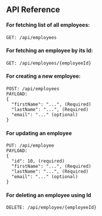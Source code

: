 ## API Reference
#### For fetching list of all employees:
```
GET: /api/employees
```
#### For fetching an employee by its Id:
```
GET: /api/employees/{employeeId}
```
#### For creating a new employee:
```
POST: /api/employees
PAYLOAD:
{
  "firstName": "...", (Required)
  "lastName": "...", (Required)
  "email": "..." (optional)
}
```
#### For updating an employee
```
PUT: /api/employee
PAYLOAD:
{
  "id": 10, (required)
  "firstName": "...", (Required)
  "lastName": "...", (Required)
  "email": "..." (optional)
}
```
#### For deleting an employee using Id
```
DELETE: /api/employee/{employeeId}
```
